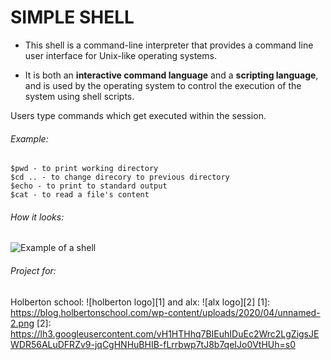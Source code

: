 # SIMPLE SHELL

* This shell is a command-line interpreter that provides a command line user interface for Unix-like operating systems. 

* It is both an **interactive command language** and a **scripting language**, and is used by the operating system to control the execution of the system using shell scripts.

Users type commands which get executed within the session.

###### Example:
~~~~
$pwd - to print working directory
$cd .. - to change direcory to previous directory
$echo - to print to standard output
$cat - to read a file's content

~~~~

###### How it looks:
![Example of a shell](http://cdncontribute.geeksforgeeks.org/wp-content/uploads/cli_example.png)


###### Project for:
Holberton school: ![holberton logo][1] and alx: ![alx logo][2]
[1]: https://blog.holbertonschool.com/wp-content/uploads/2020/04/unnamed-2.png
[2]: https://lh3.googleusercontent.com/vH1HTHhq7BIEuhIDuEc2Wrc2LgZigsJEWDR56ALuDFRZv9-jqCgHNHuBHIB-fLrrbwp7tJ8b7qeIJo0VtHUh=s0